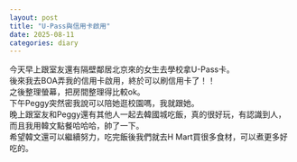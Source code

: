 ```yaml
---
layout: post
title: "U-Pass與信用卡啟用"
date: 2025-08-11
categories: diary
---
```

今天早上跟室友還有隔壁鄰居北京來的女生去學校拿U-Pass卡。  
後來我去BOA弄我的信用卡啟用，終於可以刷信用卡了！！  
之後整理螢幕，把房間整理得比較ok。  
下午Peggy突然密我說可以陪她逛校園嗎，我就跟她。  
晚上跟室友和Peggy還有其他人一起去韓國城吃飯，真的很好玩，有認識到人，而且我用韓文點餐哈哈哈，帥了一下。  
希望韓文還可以繼續努力，吃完飯後我們就去H Mart買很多食材，可以煮更多好吃的。
